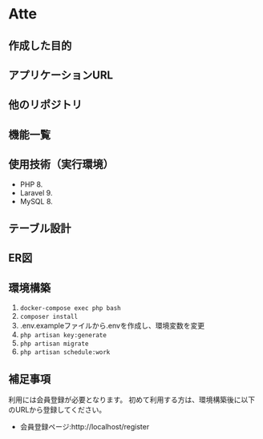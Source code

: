 # Atte

## 作成した目的

## アプリケーションURL

## 他のリポジトリ

## 機能一覧

## 使用技術（実行環境）
- PHP 8.
- Laravel 9.
- MySQL 8.

## テーブル設計

## ER図

## 環境構築

 1. ```docker-compose exec php bash```
 2. ```composer install```
 3. .env.exampleファイルから.envを作成し、環境変数を変更
 4. ```php artisan key:generate```
 5. ```php artisan migrate```
 6. ```php artisan schedule:work```

## 補足事項
利用には会員登録が必要となります。
初めて利用する方は、環境構築後に以下のURLから登録してください。
- 会員登録ページ:http://localhost/register
